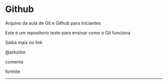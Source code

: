 # Github

Arquivo da aula de Git e Github para iniciantes

Este é um repositorio teste para ensinar como o Git funciona

Saiba mais no link

@arkziiim

comenta

fortnite

*********

